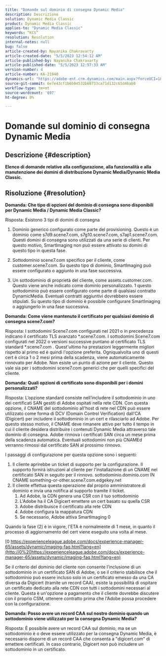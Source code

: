 ```yaml
---
title: "Domande sul dominio di consegna Dynamic Media"
description: Descrizione
solution: Dynamic Media Classic
product: Dynamic Media Classic
applies-to: "Dynamic Media Classic"
keywords: “KCS”
resolution: Resolution
internal-notes: null
bug: false
article-created-by: Nayanika Chakravarty
article-created-date: "5/5/2023 12:54:12 AM"
article-published-by: Nayanika Chakravarty
article-published-date: "5/5/2023 12:57:33 AM"
version-number: 4
article-number: KA-21940
dynamics-url: "https://adobe-ent.crm.dynamics.com/main.aspx?forceUCI=1&pagetype=entityrecord&etn=knowledgearticle&id=c4944056-dfea-ed11-a7c6-6045bd006704"
source-git-commit: 6e7e43cf1b6b04532b68733ca71d132c65d4bab0
workflow-type: tm+mt
source-wordcount: '697'
ht-degree: 0%

---
```


# Domande sul dominio di consegna Dynamic Media

## Descrizione {#description}


<b>Elenco di domande relative alla configurazione, alla funzionalità e alla manutenzione dei domini di distribuzione Dynamic Media/Dynamic Media Classic.</b>


## Risoluzione {#resolution}


<b>Domanda: Che tipo di opzioni del dominio di consegna sono disponibili per Dynamic Media / Dynamic Media Classic?</b>

Risposta: Esistono 3 tipi di domini di consegna

1) Dominio generico configurato come parte del provisioning. Questo è un dominio come s7d9.scene7.com, s7g10.scene7.com, s7ap1.scene7.com.
Questi domini di consegna sono utilizzati da una serie di clienti. Per questo motivo, SmartImaging non può essere attivato su domini di questo tipo in questa fase.

2) Sottodominio scene7.com specifico per il cliente, come customer.scene7.com. Su questo tipo di dominio, SmartImaging può essere configurato o aggiunto in una fase successiva.

3) Un sottodominio di proprietà del cliente, come assets.customer.com. Questo viene anche indicato come dominio personalizzato. 1 questo sottodominio può essere configurato come parte di qualsiasi contratto DynamicMedia. Eventuali contratti aggiuntivi dovrebbero essere stipulati. Su questo tipo di dominio è possibile configurare SmartImaging o aggiungerlo in una fase successiva.

<b>Domanda: Come viene mantenuto il certificato per qualsiasi dominio di consegna scene7.com?</b>

Risposta: I sottodomini Scene7.com configurati nel 2021 o in precedenza indicano il certificato TLS avanzato \*.scene7.com. I sottodomini Scene7.com configurati nel 2022 o versioni successive puntano al certificato TLS standard \*.scene7.com . Quest&#39;ultimo ha prestazioni leggermente migliori rispetto al primo ed è quindi l&#39;opzione preferita. Ogniqualvolta uno di questi cert è circa 1 o 2 mesi prima della scadenza, viene automaticamente rinnovato per Adobe. Non esiste un punto di azione per il cliente. Questo vale sia per i sottodomini scene7.com generici che per quelli specifici del cliente.

<b>Domanda: Quali opzioni di certificato sono disponibili per i domini personalizzati?</b>

Risposta: L’opzione standard consiste nell’includere il sottodominio in uno dei certificati SAN gestiti di Adobe ospitati nella rete CDN. Con questa opzione, il CNAME del sottodominio all&#39;host di rete nel CDN può essere utilizzato come forma di DCV (Domain Control Verification) dall&#39;CA (Digicert) per includere il sottodominio in un cert e rilasciarlo ad Adobe. Per questo stesso motivo, il CNAME deve rimanere attivo per tutto il tempo in cui il cliente desidera distribuire i contenuti Dynamic Media attraverso tale dominio di consegna. Adobe rinnova i certificati SAN circa un mese prima della scadenza automatica. Eventuali sottodomini non più CNAMEd verranno rimossi dal certificato SAN al prossimo rinnovo.

I passaggi di configurazione per questa opzione sono i seguenti:

1. Il cliente aprirebbe un ticket di supporto per la configurazione.    Il supporto fornirà istruzioni al cliente per l&#39;installazione di un CNAME nel certificato SAN in seguito per il rinnovo.
sottodominio.dominio.com IN CNAME something-or-other.scene7.com.edgekey.net
2. Il cliente effettua questa operazione dal proprio amministratore di dominio e invia una notifica al supporto tramite il ticket.
   1. Ad Adobe, la CDN genera una CSR con il tuo sottodominio
   2. L&#39;Adobe ha il CA Digicert emettere un cert basato su quella CSR
   3. Adobe distribuisce il certificato alla rete CDN
   4. Adobe configura la mappatura CDN
   5. Se necessario, Adobe attiva SmartImaging 0


Quando la fase (2) è in vigore, l&#39;ETA è normalmente di 1 mese, in quanto il processo di aggiornamento del cert viene eseguito una volta al mese.

[0 https://experienceleague.adobe.com/docs/experience-manager-65/assets/dynamic/imaging-faq.html?lang=en](http://0%20https://experienceleague.adobe.com/docs/experience-manager-65/assets/dynamic/imaging-faq.html?lang=en)

Se il criterio del dominio del cliente non consente l’inclusione di un sottodominio in un certificato SAN di Adobe, o se il criterio stabilisce che il sottodominio può essere incluso solo in un certificato emesso da una CA diversa da Digicert (tramite un record CAA), esiste la possibilità di ospitare un certificato dedicato alla rete CDN con tutti i sottodomini necessari al cliente. Questa è un&#39;opzione a pagamento che il cliente dovrebbe discutere con il proprio CSM, ottenere contratto prima che l&#39;Adobe possa procedere con la configurazione.

<b>Domanda: Posso avere un record CAA sul nostro dominio quando un sottodominio viene utilizzato per la consegna Dynamic Media?</b>

Risposta: È possibile avere un record CAA sul dominio, ma se un sottodominio è o deve essere utilizzato per la consegna Dynamic Media, è necessario disporre di un record CAA che consenta a &quot;digicert.com&quot; di emettere certificati. In caso contrario, Digicert non può includere un sottodominio in un certificato.
